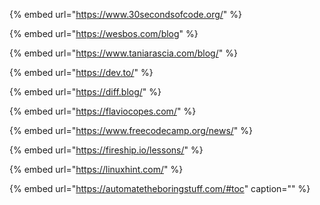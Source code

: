 {% embed url="https://www.30secondsofcode.org/" %}

{% embed url="https://wesbos.com/blog" %}

{% embed url="https://www.taniarascia.com/blog/" %}

{% embed url="https://dev.to/" %}

{% embed url="https://diff.blog/" %}

{% embed url="https://flaviocopes.com/" %}

{% embed url="https://www.freecodecamp.org/news/" %}

{% embed url="https://fireship.io/lessons/" %}

{% embed url="https://linuxhint.com/" %}

{% embed url="https://automatetheboringstuff.com/#toc" caption="" %}

